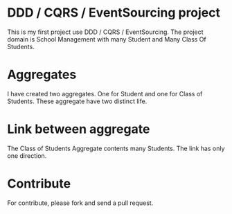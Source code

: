 # DDD / CQRS / EventSourcing project
This is my first project use DDD / CQRS / EventSourcing. The project domain is School Management with many Student and Many Class Of Students.

# Aggregates
I have created two aggregates. One for Student and one for Class of Students. These aggregate have two distinct life.

# Link between aggregate
The Class of Students Aggregate contents many Students. The link has only one direction.

# Contribute
For contribute, please fork and send a pull request.